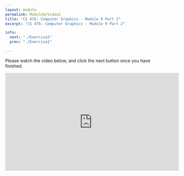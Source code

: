 ```yaml
---
layout: module
permalink: Module9/Video2
title: "CS 476: Computer Graphics - Module 9 Part 2"
excerpt: "CS 476: Computer Graphics - Module 9 Part 2"

info:
  next: "./Exercise2"
  prev: "./Exercise1"
  
---
```


Please watch the video below, and click the next button once you have finished.

<iframe width="560" height="315" src="https://www.youtube.com/embed/LQd5gqgGi6E" frameborder="0" allow="accelerometer; autoplay; clipboard-write; encrypted-media; gyroscope; picture-in-picture" allowfullscreen></iframe>